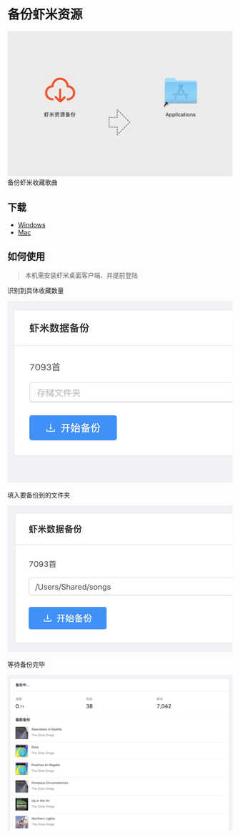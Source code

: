 # 备份虾米资源
![first](images/demo.png)
备份虾米收藏歌曲

## 下载
- [Windows](https://github.com/xiami2021/backup/raw/main/dist/%E8%99%BE%E7%B1%B3%E8%B5%84%E6%BA%90%E5%A4%87%E4%BB%BD%20Setup%200.0.3.exe)  
- [Mac](https://github.com/xiami2021/backup/raw/main/dist/虾米资源备份-0.0.3.dmg)

## 如何使用
> 本机需安装虾米桌面客户端、并提前登陆

识别到具体收藏数量

![first](first.png)

填入要备份到的文件夹

![second](second.png)

等待备份完毕

![wait](wait.png)



